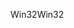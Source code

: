 <span data-ttu-id="13f48-101">Win32</span><span class="sxs-lookup"><span data-stu-id="13f48-101">Win32</span></span>